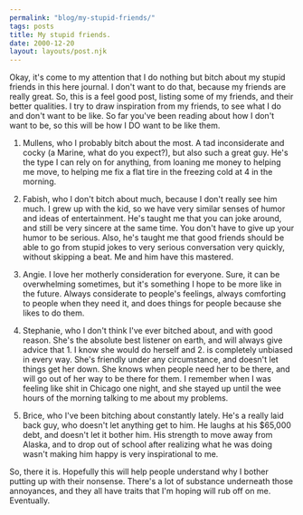 ```yaml
---
permalink: "blog/my-stupid-friends/"
tags: posts
title: My stupid friends.
date: 2000-12-20
layout: layouts/post.njk
---
```


Okay, it's come to my attention that I do nothing but bitch about my stupid friends in this here journal. I don't want to do that, because my friends are really great. So, this is a feel good post, listing some of my friends, and their better qualities. I try to draw inspiration from my friends, to see what I do and don't want to be like. So far you've been reading about how I don't want to be, so this will be how I DO want to be like them.

1. Mullens, who I probably bitch about the most. A tad inconsiderate and cocky (a Marine, what do you expect?), but also such a great guy. He's the type I can rely on for anything, from loaning me money to helping me move, to helping me fix a flat tire in the freezing cold at 4 in the morning.

2. Fabish, who I don't bitch about much, because I don't really see him much. I grew up with the kid, so we have very similar senses of humor and ideas of entertainment. He's taught me that you can joke around, and still be very sincere at the same time. You don't have to give up your humor to be serious. Also, he's taught me that good friends should be able to go from stupid jokes to very serious conversation very quickly, without skipping a beat. Me and him have this mastered.

3. Angie. I love her motherly consideration for everyone. Sure, it can be overwhelming sometimes, but it's something I hope to be more like in the future. Always considerate to people's feelings, always comforting to people when they need it, and does things for people because she likes to do them. 

4. Stephanie, who I don't think I've ever bitched about, and with good reason. She's the absolute best listener on earth, and will always give advice that 1. I know she would do herself and 2. is completely unbiased in every way. She's friendly under any circumstance, and doesn't let things get her down. She knows when people need her to be there, and will go out of her way to be there for them. I remember when I was feeling like shit in Chicago one night, and she stayed up until the wee hours of the morning talking to me about my problems. 

5. Brice, who I've been bitching about constantly lately. He's a really laid back guy, who doesn't let anything get to him. He laughs at his $65,000 debt, and doesn't let it bother him. His strength to move away from Alaska, and to drop out of school after realizing what he was doing wasn't making him happy is very inspirational to me. 

So, there it is. Hopefully this will help people understand why I bother putting up with their nonsense. There's a lot of substance underneath those annoyances, and they all have traits that I'm hoping will rub off on me. Eventually.